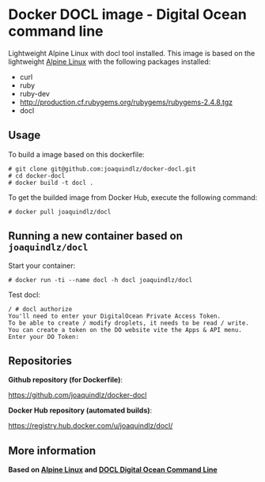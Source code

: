 Docker DOCL image - Digital Ocean command line
======================

Lightweight Alpine Linux with docl tool installed.
This image is based on the lightweight [Alpine Linux](https://github.com/gliderlabs/docker-alpine) with the following packages installed:

- curl
- ruby
- ruby-dev
- http://production.cf.rubygems.org/rubygems/rubygems-2.4.8.tgz
- docl

Usage
-----
To build a image based on this dockerfile:

    # git clone git@github.com:joaquindlz/docker-docl.git
    # cd docker-docl
    # docker build -t docl .

To get the builded image from Docker Hub, execute the following command:

	# docker pull joaquindlz/docl

Running a new container based on `joaquindlz/docl`
-----------------------------------

Start your container:

	# docker run -ti --name docl -h docl joaquindlz/docl

Test docl:

	/ # docl authorize
	You'll need to enter your DigitalOcean Private Access Token.
	To be able to create / modify droplets, it needs to be read / write.
	You can create a token on the DO website vite the Apps & API menu.
	Enter your DO Token:

Repositories
--------------------

**Github repository (for Dockerfile)**:

https://github.com/joaquindlz/docker-docl


**Docker Hub repository (automated builds)**:

https://registry.hub.docker.com/u/joaquindlz/docl/


More information
----------------

**Based on [Alpine Linux](http://www.alpinelinux.org/) and [DOCL Digital Ocean Command Line](https://github.com/nathansamson/docl)**
